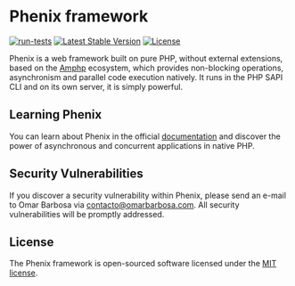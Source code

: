 # Phenix framework

[![run-tests](https://github.com/phenixphp/framework/actions/workflows/run-tests.yml/badge.svg)](https://github.com/phenixphp/framework/actions/workflows/run-tests.yml)
<a href="https://packagist.org/packages/phenixphp/framework"><img src="https://img.shields.io/packagist/v/barbosa89/phenix" alt="Latest Stable Version"></a>
<a href="https://packagist.org/packages/phenixphp/framework"><img src="https://img.shields.io/packagist/l/barbosa89/phenix" alt="License"></a>

Phenix is a web framework built on pure PHP, without external extensions, based on the [Amphp](https://amphp.org/)  ecosystem, which provides non-blocking operations, asynchronism and parallel code execution natively. It runs in the PHP SAPI CLI and on its own server, it is simply powerful.

## Learning Phenix

You can learn about Phenix in the official [documentation](https://phenix.omarbarbosa.com) and discover the power of asynchronous and concurrent applications in native PHP.

## Security Vulnerabilities

If you discover a security vulnerability within Phenix, please send an e-mail to Omar Barbosa via [contacto@omarbarbosa.com](mailto:contacto@omarbarbosa.com). All security vulnerabilities will be promptly addressed.

## License

The Phenix framework is open-sourced software licensed under the [MIT license](https://opensource.org/licenses/MIT).
